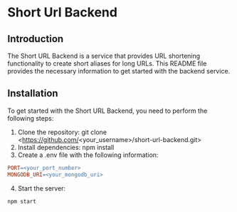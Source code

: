 # Short Url Backend

## Introduction

The Short URL Backend is a service that provides URL shortening functionality to create short aliases for long URLs. This README file provides the necessary information to get started with the backend service.

## Installation

To get started with the Short URL Backend, you need to perform the following steps:

1. Clone the repository: git clone <https://github.com/<your_username>/short-url-backend.git>
2. Install dependencies: npm install
3. Create a .env file with the following information:

```makefile
PORT=<your_port_number>
MONGODB_URI=<your_mongodb_uri>
```

4. Start the server:

```
npm start
```
